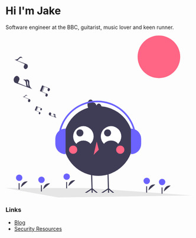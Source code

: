 # Hi I'm Jake

Software engineer at the BBC, guitarist, music lover and keen runner.

<svg id="a780dc9c-2107-4fd6-8fec-765248a5097a" data-name="Layer 1" xmlns="http://www.w3.org/2000/svg" width="887.77227" height="772.83071" viewBox="0 0 887.77227 772.83071"><title>happy_music</title><polygon points="887.772 763.25 252.263 772.831 0 728.121 393.817 728.121 887.772 763.25" fill="#e6e6e6"/><circle cx="731.82227" cy="101.66024" r="101.66024" fill="#ff6584"/><path d="M335.9542,797.01953s1.487-31.15875,31.97119-27.537" transform="translate(-156.11386 -63.58465)" fill="#3f3d56"/><circle cx="171.2269" cy="688.52637" r="15.25711" fill="#6c63ff"/><rect x="168.74434" y="714.21843" width="4.30672" height="30.14703" fill="#3f3d56"/><path d="M838.40061,802.34205s1.487-31.15874,31.97119-27.537" transform="translate(-156.11386 -63.58465)" fill="#3f3d56"/><circle cx="673.67331" cy="693.8489" r="15.25711" fill="#6c63ff"/><rect x="671.19075" y="719.54095" width="4.30672" height="30.14703" fill="#3f3d56"/><path d="M911.85146,807.66458s1.487-31.15874,31.9712-27.537" transform="translate(-156.11386 -63.58465)" fill="#3f3d56"/><circle cx="747.12416" cy="699.17142" r="15.25711" fill="#6c63ff"/><rect x="744.64161" y="724.86348" width="4.30672" height="30.14703" fill="#3f3d56"/><path d="M456.24328,782.11645s1.487-31.15874,31.97119-27.53695" transform="translate(-156.11386 -63.58465)" fill="#3f3d56"/><circle cx="291.51598" cy="673.6233" r="15.25711" fill="#6c63ff"/><rect x="289.03342" y="699.31536" width="4.30672" height="30.14703" fill="#3f3d56"/><path d="M229.50369,787.439s1.487-31.15874,31.97119-27.537" transform="translate(-156.11386 -63.58465)" fill="#3f3d56"/><circle cx="64.77639" cy="678.94583" r="15.25711" fill="#6c63ff"/><rect x="62.29383" y="704.63788" width="4.30672" height="30.14703" fill="#3f3d56"/><circle cx="442.27688" cy="503.48191" r="166.22823" fill="#3f3d56"/><path d="M493.73979,580.41025a43.98767,43.98767,0,0,1,67.51907,0,48.89067,48.89067,0,1,0-67.51907,0Z" transform="translate(-156.11386 -63.58465)" fill="#fff"/><path d="M625.74457,580.41025a43.98759,43.98759,0,0,1,67.519,0,48.89064,48.89064,0,1,0-67.519,0Z" transform="translate(-156.11386 -63.58465)" fill="#fff"/><circle cx="354.70738" cy="464.81392" r="16.81788" fill="#3f3d56"/><circle cx="486.70738" cy="464.81392" r="16.81788" fill="#3f3d56"/><circle cx="322.49478" cy="545.03897" r="19.55626" fill="#ff6584"/><circle cx="547.39179" cy="545.03897" r="19.55626" fill="#ff6584"/><polygon points="434.943 505.926 420.276 569.484 444.721 545.039 434.943 505.926" fill="#ff6584"/><polygon points="510.307 750.38 493.655 736.404 494.043 750.38 488.871 750.38 488.458 735.602 465.975 750.38 456.563 750.38 488.29 729.526 487.061 685.737 486.143 652.666 491.302 652.524 492.233 685.737 493.461 729.487 518.348 750.38 510.307 750.38" fill="#3f3d56"/><polygon points="432.076 750.38 415.424 736.404 415.812 750.38 410.654 750.38 410.24 735.602 387.757 750.38 378.345 750.38 410.059 729.526 408.831 685.737 407.913 652.666 413.084 652.524 414.015 685.737 415.23 729.487 440.118 750.38 432.076 750.38" fill="#3f3d56"/><path d="M600.83528,388.61566c-4.56112,0-8.58481,3.543-11.27493,8.985-2.37112-8.18315-7.3527-13.874-13.1704-13.874a8.84714,8.84714,0,0,0-1.17422.19724c-2.23625-8.737-7.43356-14.86444-13.493-14.86444-8.1005,0-14.6672,10.9446-14.6672,24.44533s6.5667,24.44533,14.6672,24.44533a8.84716,8.84716,0,0,0,1.17422-.19725c2.23625,8.737,7.43356,14.86444,13.493,14.86444,4.56112,0,8.58481-3.543,11.27493-8.985,2.37113,8.18316,7.3527,13.874,13.1704,13.874,8.1005,0,14.6672-10.9446,14.6672-24.44533S608.93578,388.61566,600.83528,388.61566Z" transform="translate(-156.11386 -63.58465)" fill="#3f3d56"/><path d="M393.47351,507.83307h0a48.89061,48.89061,0,0,1,48.89061,48.89061v24.44543a48.89061,48.89061,0,0,1-48.89061,48.89061h0a0,0,0,0,1,0,0V507.83307A0,0,0,0,1,393.47351,507.83307Z" transform="translate(679.72382 1074.30814) rotate(180)" fill="#6c63ff"/><path d="M598.30346,444.24843h0A48.89061,48.89061,0,0,1,647.19412,493.139v24.44543a48.89061,48.89061,0,0,1-48.89061,48.89061h0a0,0,0,0,1,0,0V444.24843A0,0,0,0,1,598.30346,444.24843Z" fill="#6c63ff"/><path d="M780.03662,560.56514H772.2795c0-98.37742-80.03569-178.41374-178.41374-178.41374-98.37742,0-178.41374,80.03632-178.41374,178.41374H407.6949c0-102.655,83.51592-186.17086,186.17086-186.17086C696.52134,374.39428,780.03662,457.91019,780.03662,560.56514Z" transform="translate(-156.11386 -63.58465)" fill="#6c63ff"/><polygon points="131.69 367.997 131.69 367.997 131.69 367.997 131.69 367.997" fill="#3f3d56"/><path d="M327.66117,411.058l.00139-.0029-3.64431-1.51771-15.37654-6.50027-5.51164-2.32988-.423,1.06789h0l-7.40381,18.694L316.14,429.28836l.1094.09906-1.40416,3.31082a5.86169,5.86169,0,0,0-.4899.95547c-.98358,2.48353.87418,4.95394,2.63035,5.6494s3.9773-.75381,4.96087-3.23734c.97022-2.44974.02206-5.5618-1.68937-6.31373l.00151-.0029-3.64431-1.51771-12.46676-4.84631,7.12325-17.98534-1.0558-.41806-7.12577,17.992-1.54154-.59929,7.15363-18.06223.18843.07978,14.6541,6.20232.10928.09906-1.404,3.31082a5.85137,5.85137,0,0,0-.48989.95547c-.98371,2.48353.87405,4.95394,2.63022,5.6494s3.9773-.75381,4.96087-3.23734C330.32064,414.922,329.37248,411.80993,327.66117,411.058Z" transform="translate(-156.11386 -63.58465)" fill="#3f3d56"/><path d="M399.78108,456.95208c-7.564-4.32464-6.05044-13.815-6.05044-13.815-.19032-6.16526-5.284-5.29259-5.284-5.29259l-1.85385.4231a5.62911,5.62911,0,0,0-2.75664-.50981l-2.82.47452c6.42137,1.50877,5.89378,6.88051,5.89378,6.88051l.89964,6.281-16.82582-6.78775,1.93187-4.555a8.12868,8.12868,0,0,0,.68046-1.32715c1.3661-3.44946-1.21409-6.88051-3.65325-7.84645-2.43916-.96618-5.524,1.0471-6.89022,4.49643-1.34744,3.40232-.0305,7.7247,2.3464,8.769l-.002.00415,5.06157,2.10782.03769-.11936Zm-8.54443-11.036.53956,6.012a13.8665,13.8665,0,0,1-2.52575-9.20675,5.82316,5.82316,0,0,0-1.12688-3.22524A6.83065,6.83065,0,0,1,391.23665,445.91606Z" transform="translate(-156.11386 -63.58465)" fill="#3f3d56"/><path d="M271.4328,368.0405l.002-.004-5.06157-2.10794-21.1545-8.22341,5.33923-4.75027a6.74419,6.74419,0,0,1,9.21683-1.5099l-1.65686-2.46248s-3.11483-4.12374-7.475.23935c0,0-5.39481,7.95307-13.86878,5.92579l28.94032,12.249.15187.13763-1.95014,4.59827a8.12429,8.12429,0,0,0-.68047,1.32715c-1.36609,3.44933,1.2141,6.88038,3.65326,7.84644s5.524-1.0471,6.89022-4.49643C275.12664,373.40733,273.8097,369.085,271.4328,368.0405Z" transform="translate(-156.11386 -63.58465)" fill="#3f3d56"/><path d="M348.87976,341.126l-1.95027,4.59826a8.13218,8.13218,0,0,0-.68034,1.32715c-1.36622,3.44933,1.214,6.88039,3.65313,7.84645s5.52412-1.0471,6.89022-4.49643c1.34756-3.40232.03062-7.7247-2.34627-8.76915l.002-.004-5.06157-2.10794-17.31509-6.73091,9.89338-24.97992-1.46629-.58077-9.89716,24.98925-2.141-.83221,9.9356-25.0868.26178.11078,20.353,8.61438.152.13763L357.2127,319.76a8.13743,8.13743,0,0,0-.68034,1.32715c-1.36622,3.44946,1.214,6.88051,3.65313,7.84657s5.52412-1.0471,6.89022-4.49656c1.34756-3.40231.03062-7.72469-2.34628-8.769l.002-.00416-5.06157-2.10781L338.98511,304.812h0l-.00088-.00038-.67088-.28358-7.65513-3.23608-10.87066,27.44744,28.9402,12.249Zm-18.809-38.35074Z" transform="translate(-156.11386 -63.58465)" fill="#3f3d56"/><path d="M257.16744,200.55646l.00353-.00706-8.71319-3.62856-36.41622-14.15627,9.19111-8.17728s6.11371-8.4828,15.86619-2.5991l-2.852-4.23907s-5.36217-7.09893-12.86781.41189c0,0-9.2869,13.69082-23.87434,10.201l49.81893,21.08581.26152.237-3.35707,7.91563a14.00544,14.00544,0,0,0-1.17137,2.28464c-2.35169,5.9379,2.08991,11.84429,6.28877,13.50732s9.50936-1.80256,11.86117-7.74045C263.52617,209.795,261.25917,202.35435,257.16744,200.55646Z" transform="translate(-156.11386 -63.58465)" fill="#3f3d56"/><path d="M283.90741,319.4701c-18.08491-10.33993-14.46594-33.03029-14.46594-33.03029-.455-14.7407-12.63376-12.65406-12.63376-12.65406l-4.43241,1.01143a13.4583,13.4583,0,0,0-6.59088-1.219l-6.7425,1.13469c15.353,3.60738,14.09161,16.45074,14.09161,16.45074l2.15092,15.0171-40.229-16.2288,4.61893-10.89082a19.45075,19.45075,0,0,0,1.627-3.17306c3.26633-8.24724-2.90271-16.45062-8.73461-18.76034s-13.20748,2.50356-16.47381,10.75068c-3.22184,8.13468-.07322,18.46919,5.60983,20.96607l-.00479.00983,12.10177,5.03977.09011-.28534Zm-20.429-26.3861,1.29451,14.42385c-7.59564-10.08294-6.04314-22.06233-6.04314-22.06233a13.925,13.925,0,0,0-2.69425-7.71121C264.76078,282.95569,263.47837,293.084,263.47837,293.084Z" transform="translate(-156.11386 -63.58465)" fill="#3f3d56"/></svg>

### Links
- [Blog](https://jakelacey2012.github.io/blog/)
- [Security Resources](https://jakelacey2012.github.io/h/)